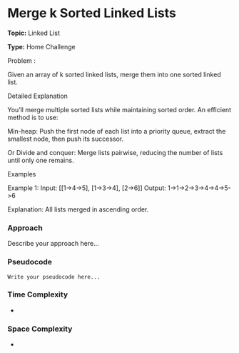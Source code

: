 
# Merge k Sorted Linked Lists 

**Topic:** Linked List

**Type:** Home Challenge

Problem :


Given an array of k sorted linked lists, merge them into one sorted linked list. 

Detailed Explanation 

You’ll merge multiple sorted lists while maintaining sorted order. An efficient method is to use: 

Min-heap: Push the first node of each list into a priority queue, extract the smallest node, then push its successor. 

Or Divide and conquer: Merge lists pairwise, reducing the number of lists until only one remains. 

Examples 

Example 1: 
 Input: [[1->4->5], [1->3->4], [2->6]] 
 Output: 1->1->2->3->4->4->5->6 

Explanation: All lists merged in ascending order. 

 

### Approach
Describe your approach here...

### Pseudocode
```
Write your pseudocode here...
```

### Time Complexity
- 

### Space Complexity
- 
